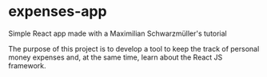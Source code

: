 # expenses-app
Simple React app made with a Maximilian Schwarzmüller's tutorial

The purpose of this project is to develop a tool to keep the track of personal money expenses and, at the same time, learn about the React JS framework.
